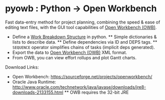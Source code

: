 # pyowb : Python -> Open Workbench

Fast data-entry method for project planning, combining the speed & ease
of editing text files, with the GUI tool capabilities of
[Open Workbench (OWB)](https://en.wikipedia.org/wiki/Open_Workbench).

*   Define a [Work Breakdown Structure](https://en.wikipedia.org/wiki/Work_breakdown_structure)
    in python.
    **  Simple dictionaries & lists to describe data.
    **  Define dependencies via ID and DEPS tags.
    **  `SEQUENCE` operator simplifies chains of tasks (implicit deps generated).
*   Export the data to [Open Workbench (OWB)](https://en.wikipedia.org/wiki/Open_Workbench)
    XML format.
*   From OWB, you can view effort rollups and plot Gantt charts.

Download Links:

*   Open Workbench: https://sourceforge.net/projects/openworkbench/
*   Oracle Java Runtime: http://www.oracle.com/technetwork/java/javase/downloads/jre8-downloads-2133155.html
    **  OWB requires the 32-bit JRE
